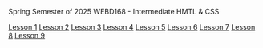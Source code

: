 Spring Semester of 2025 
WEBD168 - Intermediate HMTL & CSS

<a href="/lesson01/index.html" target="_blank">Lesson 1</a>
<a href="/lesson02/index.html" target="_blank">Lesson 2</a>
<a href="/lesson03/index.html" target="_blank">Lesson 3</a>
<a href="/lesson04/index.html" target="_blank">Lesson 4</a>
<a href="/lesson05/index.html" target="_blank">Lesson 5</a>
<a href="/lesson06/index.html" target="_blank">Lesson 6</a>
<a href="/lesson07/index.html" target="_blank">Lesson 7</a>
<a href="/lesson08/index.html" target="_blank">Lesson 8</a>
<a href="/lesson09/index.html" target="_blank">Lesson 9</a>